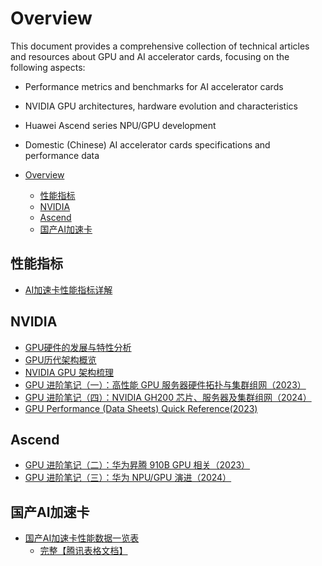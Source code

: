 # Overview

This document provides a comprehensive collection of technical articles and resources about GPU and AI accelerator cards, focusing on the following aspects:

- Performance metrics and benchmarks for AI accelerator cards
- NVIDIA GPU architectures, hardware evolution and characteristics
- Huawei Ascend series NPU/GPU development
- Domestic (Chinese) AI accelerator cards specifications and performance data

- [Overview](#overview)
  - [性能指标](#性能指标)
  - [NVIDIA](#nvidia)
  - [Ascend](#ascend)
  - [国产AI加速卡](#国产ai加速卡)

## 性能指标

- [AI加速卡性能指标详解](https://zhuanlan.zhihu.com/p/637125174)
  
## NVIDIA

- [GPU硬件的发展与特性分析](https://zhuanlan.zhihu.com/p/515584277)
- [GPU历代架构概览](https://zhuanlan.zhihu.com/p/659535223)
- [NVIDIA GPU 架构梳理](https://zhuanlan.zhihu.com/p/394352476)
- [GPU 进阶笔记（一）：高性能 GPU 服务器硬件拓扑与集群组网（2023）](https://arthurchiao.art/blog/gpu-advanced-notes-1-zh/)
- [GPU 进阶笔记（四）：NVIDIA GH200 芯片、服务器及集群组网（2024）](https://arthurchiao.art/blog/gpu-advanced-notes-4-zh/)
- [GPU Performance (Data Sheets) Quick Reference(2023)](https://arthurchiao.art/blog/gpu-data-sheets/)

## Ascend

- [GPU 进阶笔记（二）：华为昇腾 910B GPU 相关（2023）](https://arthurchiao.art/blog/gpu-advanced-notes-2-zh/)
- [GPU 进阶笔记（三）：华为 NPU/GPU 演进（2024）](https://arthurchiao.art/blog/gpu-advanced-notes-3-zh/)

## 国产AI加速卡

- [国产AI加速卡性能数据一览表](https://zhuanlan.zhihu.com/p/637119970)
  - [完整【腾讯表格文档】](https://docs.qq.com/sheet/DVkZQTGlaY2lreXlQ?tab=BB08J2)
